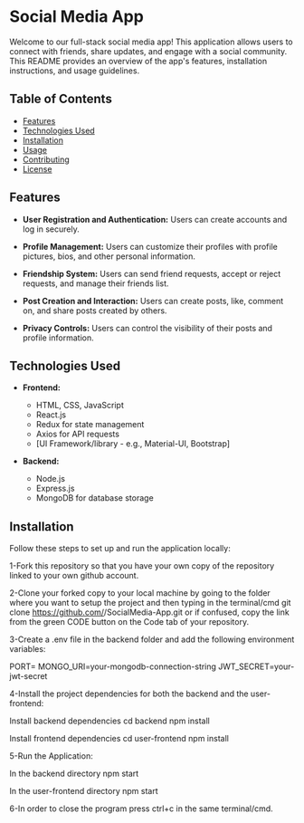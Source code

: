# Social Media App

Welcome to our full-stack social media app! This application allows users to connect with friends, share updates, and engage with a social community. This README provides an overview of the app's features, installation instructions, and usage guidelines.

## Table of Contents

- [Features](#features)
- [Technologies Used](#technologies-used)
- [Installation](#installation)
- [Usage](#usage)
- [Contributing](#contributing)
- [License](#license)

## Features

- **User Registration and Authentication:** Users can create accounts and log in securely.

- **Profile Management:** Users can customize their profiles with profile pictures, bios, and other personal information.

- **Friendship System:** Users can send friend requests, accept or reject requests, and manage their friends list.

- **Post Creation and Interaction:** Users can create posts, like, comment on, and share posts created by others.

- **Privacy Controls:** Users can control the visibility of their posts and profile information.

## Technologies Used

- **Frontend:**
  - HTML, CSS, JavaScript
  - React.js
  - Redux for state management
  - Axios for API requests
  - [UI Framework/library - e.g., Material-UI, Bootstrap]

- **Backend:**
  - Node.js
  - Express.js
  - MongoDB for database storage



## Installation

Follow these steps to set up and run the application locally:

1-Fork this repository so that you have your own copy of the repository linked to your own github account.

2-Clone your forked copy to your local machine by going to the folder where you want to setup the project and then typing in the terminal/cmd git clone https://github.com/<your-username>/SocialMedia-App.git or if confused, copy the link from the green CODE button on the Code tab of your repository.

3-Create a .env file in the backend folder and add the following environment variables:

PORT=
MONGO_URI=your-mongodb-connection-string
JWT_SECRET=your-jwt-secret

4-Install the project dependencies for both the backend and the user-frontend:

Install backend dependencies
cd backend 
npm install

Install frontend dependencies
cd user-frontend 
npm install

5-Run the Application:

In the backend directory
npm start

In the user-frontend directory
npm start

6-In order to close the program press ctrl+c in the same terminal/cmd.













